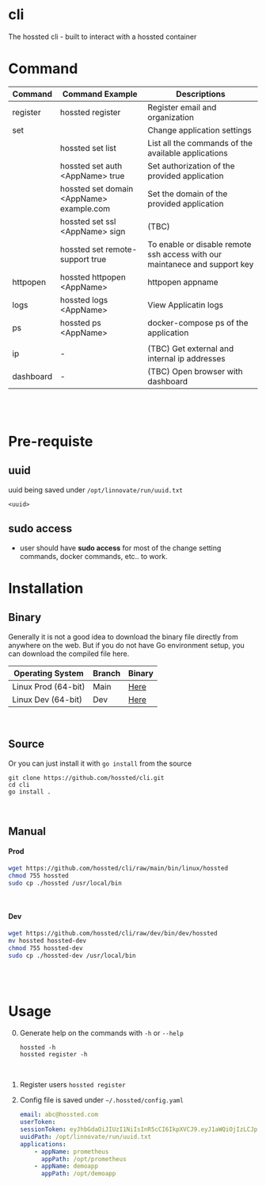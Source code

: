 # cli
The hossted cli - built to interact with a hossted container

#  Command
| Command   | Command Example                            | Descriptions                                                               |
|-----------|--------------------------------------------|----------------------------------------------------------------------------|
| register  | hossted register                           | Register email and organization                                            |
| set       |                                            | Change application settings                                                |
|           | hossted set list                           | List all the commands of the available applications                        |
|           | hossted set auth \<AppName\> true          | Set authorization of the provided application                              |
|           | hossted set domain \<AppName\> example.com | Set the domain of the provided application                                 |
|           | hossted set ssl \<AppName\> sign           | (TBC)                                                                      |
|           | hossted set remote-support true            | To enable or disable remote ssh access with our maintanece and support key |
| httpopen  | hossted httpopen \<AppName\>               | httpopen appname                                                           |
| logs      | hossted logs \<AppName\>                   | View Applicatin logs                                                       |
| ps        | hossted ps \<AppName\>                     | docker-compose ps of the application                                       |
|           |                                            |                                                                            |
| ip        | -                                          | (TBC) Get external and internal ip addresses                               |
| dashboard | -                                          | (TBC) Open browser with dashboard                                          |


<br/><br/>

# Pre-requiste
## uuid
  uuid being saved under `/opt/linnovate/run/uuid.txt`
  ```
  <uuid>
  ```

## sudo access
- user should have **sudo access** for most of the change setting commands, docker commands, etc.. to work.

# Installation
## Binary
Generally it is not a good idea to download the binary file directly from anywhere on the web. But if you do not have Go environment setup, you can download the compiled file here.

| Operating System    | Branch | Binary                                                           |
|---------------------|--------|------------------------------------------------------------------|
| Linux Prod (64-bit) | Main   | [Here](https://github.com/hossted/cli/raw/main/bin/linux/hossted) |
| Linux Dev (64-bit)  | Dev    | [Here](https://github.com/hossted/cli/raw/dev/bin/dev/hossted)   |

<br/>

## Source
Or you can just install it with `go install` from the source
```
git clone https://github.com/hossted/cli.git
cd cli
go install .
```

<br/>

## Manual

#### Prod
```bash
wget https://github.com/hossted/cli/raw/main/bin/linux/hossted
chmod 755 hossted
sudo cp ./hossted /usr/local/bin
```

<br/>

#### Dev
```bash
wget https://github.com/hossted/cli/raw/dev/bin/dev/hossted
mv hossted hossted-dev
chmod 755 hossted-dev
sudo cp ./hossted-dev /usr/local/bin
```


<br/><br/>

# Usage
0. Generate help on the commands with `-h` or `--help`<br/>

   ```
   hossted -h
   hossted register -h
   ```
   <br/>

1. Register users
   `
   hossted register
   `
   <br/>

2. Config file is saved under `~/.hossted/config.yaml`
   ```yaml
   email: abc@hossted.com
   userToken:
   sessionToken: eyJhbGdaOiJIUzI1NiIsInR5cCI6IkpXVCJ9.eyJ1aWQiOjIzLCJpYXQiOjE2NDY4NDIxOTAsImV4cCI6MTY0NjkyODU5MH0.JMUCLFMHLznZ7Dc0uNFhFFS0J-LqoB_mAehnMFFwgfs
   uuidPath: /opt/linnovate/run/uuid.txt
   applications:
       - appName: prometheus
         appPath: /opt/prometheus
       - appName: demoapp
         appPath: /opt/demoapp
   ```
